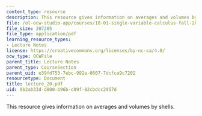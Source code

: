 ```yaml
---
content_type: resource
description: This resource gives information on averages and volumes by shells.
file: /ol-ocw-studio-app/courses/18-01-single-variable-calculus-fall-2005/9b2ab33dd800b96bc09f82cbdcc2957d_lecture_20.pdf
file_size: 207205
file_type: application/pdf
learning_resource_types:
- Lecture Notes
license: https://creativecommons.org/licenses/by-nc-sa/4.0/
ocw_type: OCWFile
parent_title: Lecture Notes
parent_type: CourseSection
parent_uid: e39fd753-7ebc-992a-0607-7dcfca9c7202
resourcetype: Document
title: lecture_20.pdf
uid: 9b2ab33d-d800-b96b-c09f-82cbdcc2957d
---
```

This resource gives information on averages and volumes by shells.